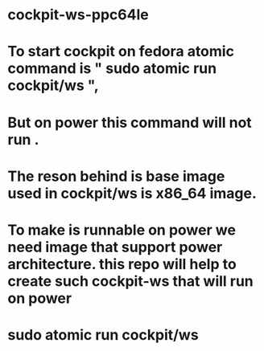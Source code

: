 # cockpit-ws-ppc64le
# To start cockpit on fedora atomic command is " sudo atomic run cockpit/ws ", 
# But on power this command will not run . 
# The reson behind is base image used in cockpit/ws is x86_64 image. 
# To make is runnable on power we need image that support power architecture. this repo will help to create such cockpit-ws that will run on power
# sudo atomic run cockpit/ws
